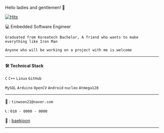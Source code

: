 
Hello ladies and gentlemen! 👋


[![Hits](https://hits.seeyoufarm.com/api/count/incr/badge.svg?url=https%3A%2F%2Fgithub.com%2Ftinwoon&count_bg=%2379C83D&title_bg=%23555555&icon=&icon_color=%23E7E7E7&title=hits&edge_flat=false)](https://hits.seeyoufarm.com)

💻 Embedded Software Engineer

```Graduated from Koreatech Bachelor, A friend who wants to make everything like Iron Man```

```Anyone who will be working on a project with me is welcome```
 

---

#### 🛠 Technical Stack

`C` `C++` `Linux` `GitHub` 


`MySQL` `Arduino` `OpenCV` `Android` `nucleo` `Atmega128` 

---
💬 : `tinwoon21@naver.com`

📞 : `010 - 0000 - 0000`

:bookmark_tabs:  : [baekjoon](https://www.acmicpc.net/user/2015136077)

---

<!--
**tinwoon/tinwoon** is a ✨ _special_ ✨ repository because its `README.md` (this file) appears on your GitHub profile.


Here are some ideas to get you started:



- 🔭 I’m currently working on ...
- 🌱 I’m currently learning ...
- 👯 I’m looking to collaborate on ...
- 🤔 I’m looking for help with ...
- 💬 Ask me about ...
- 📫 How to reach me: ...
- 😄 Pronouns: ...
- ⚡ Fun fact: ...
-->
